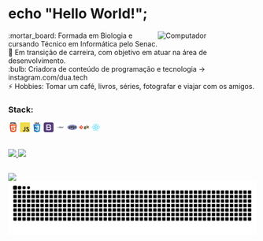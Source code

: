 # echo "Hello World!";

<img src="https://raw.githubusercontent.com/MicaelliMedeiros/micaellimedeiros/master/image/computer-illustration.png" width="200px" align="right" alt="Computador" style="max-width:100%;">

<p align="left"> 
:mortar_board: Formada em Biologia e cursando Técnico em Informática pelo Senac.</br>
🔭 Em transição de carreira, com objetivo em atuar na área de desenvolvimento. </br>
:bulb: Criadora de conteúdo de programação e tecnologia -> instagram.com/dua.tech </br>
⚡ Hobbies: Tomar um café, livros, séries, fotografar e viajar com os amigos.</br>
</p>


### Stack:

<code><img height="20" src="https://raw.githubusercontent.com/github/explore/80688e429a7d4ef2fca1e82350fe8e3517d3494d/topics/html/html.png"></code>
<code><img height="20" src="https://raw.githubusercontent.com/github/explore/80688e429a7d4ef2fca1e82350fe8e3517d3494d/topics/javascript/javascript.png"></code>
<code><img height="20" src="https://raw.githubusercontent.com/github/explore/80688e429a7d4ef2fca1e82350fe8e3517d3494d/topics/css/css.png"></code>
<code><img height="20" src="https://raw.githubusercontent.com/github/explore/80688e429a7d4ef2fca1e82350fe8e3517d3494d/topics/bootstrap/bootstrap.png"></code>
<code><img height="20" src="https://raw.githubusercontent.com/github/explore/80688e429a7d4ef2fca1e82350fe8e3517d3494d/topics/jquery/jquery.png"></code>
<code><img height="20" src="https://raw.githubusercontent.com/github/explore/80688e429a7d4ef2fca1e82350fe8e3517d3494d/topics/php/php.png"></code>
<code><img height="20" src="https://raw.githubusercontent.com/github/explore/80688e429a7d4ef2fca1e82350fe8e3517d3494d/topics/git/git.png"></code>
<code><img height="20" src="https://raw.githubusercontent.com/github/explore/80688e429a7d4ef2fca1e82350fe8e3517d3494d/topics/react/react.png"></code>
</br>
</br>
 <div>
  <a href="https://github.com/tamirespatrocinio">
  <img height="150em" src="https://github-readme-stats.vercel.app/api?username=tamirespatrocinio&show_icons=true&theme=dracula&include_all_commits=true&count_private=true"/>
  <img height="150em" src="https://github-readme-stats.vercel.app/api/top-langs/?username=tamirespatrocinio&layout=compact&langs_count=16&theme=dracula"/>
<div>


##

<a href= "https://visitor-badge.laobi.icu/badge?page_id=tamirespatrocinio">
<img align = "left" src="https://visitor-badge.laobi.icu/badge?page_id=tamirespatrocinio"/></a> 


 ![Snake animation](https://github.com/tamirespatrocinio/tamirespatrocinio/blob/output/github-contribution-grid-snake.svg)
